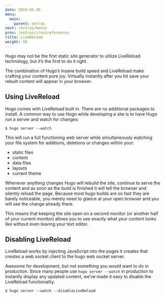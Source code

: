 ```yaml
---
date: 2014-05-26
menu:
  main:
    parent: extras
next: /extras/menus
prev: /extras/crossreferences
title: LiveReload
weight: 50
---
```


Hugo may not be the first static site generator to utilize LiveReload
technology, but it’s the first to do it right.

The combination of Hugo’s insane build speed and LiveReload make
crafting your content pure joy. Virtually instantly after you hit save
your rebuilt content will appear in your browser.

## Using LiveReload

Hugo comes with LiveReload built in. There are no additional packages to
install. A common way to use Hugo while developing a site is to have
Hugo run a server and watch for changes:

    $ hugo server --watch

This will run a full functioning web server while simultaneously
watching your file system for additions, deletions or changes within
your:

 * static files
 * content
 * data files
 * layouts
 * current theme

Whenever anything changes Hugo will rebuild the site, continue to serve
the content and as soon as the build is finished it will tell the
browser and silently reload the page. Because most hugo builds are so
fast they are barely noticeable, you merely need to glance at your open
browser and you will see the change already there.

This means that keeping the site open on a second monitor (or another
half of your current monitor) allows you to see exactly what your
content looks like without even leaving your text editor.

## Disabling LiveReload

LiveReload works by injecting JavaScript into the pages it
creates that creates a web socket client to the hugo web socket server.

Awesome for development, but not something you would want to do in
production. Since many people use `hugo server --watch` in production to
instantly display any updated content, we’ve made it easy to disable the
LiveReload functionality.

    $ hugo server --watch --disableLiveReload

